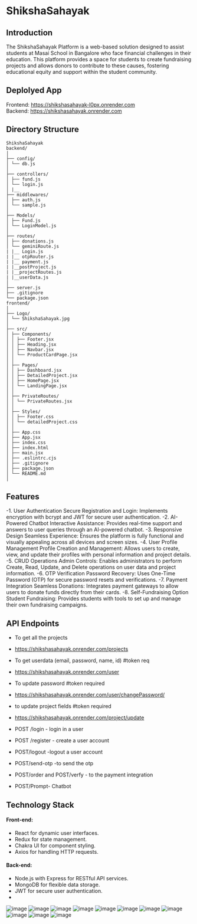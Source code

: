 # ShikshaSahayak

## Introduction

The ShikshaSahayak Platform is a web-based solution designed to assist students at Masai School in Bangalore who face financial challenges in their education. This platform provides a space for students to create fundraising projects and allows donors to contribute to these causes, fostering educational equity and support within the student community.
## Deplolyed App
Frontend: https://shikshasahayak-l0px.onrender.com
<br>
Backend: https://shikshasahayak.onrender.com
## Directory Structure
```
ShikshaSahayak
backend/
│
├── config/
│ └── db.js
│
├── controllers/
│ ├── fund.js
│ └── login.js
│ |__
├── middlewares/
│ ├── auth.js
│ └── sample.js
│
├── Models/
│ ├── Fund.js
│ └── LoginModel.js
│
├── routes/
│ ├── donations.js
│ └── geminiRoute.js
| |__ Login.js
| |__ otpRouter.js
| |__ payment.js
| |__postProject.js
| |__projectRoutes.js
| |__userData.js
│
├── server.js
├── .gitignore
└── package.json
frontend/
│
├── Logo/
│ └── ShikshaSahayak.jpg
│
├── src/
│ ├── Components/
│ │ ├── Footer.jsx
│ │ ├── Heading.jsx
│ │ ├── Navbar.jsx
│ │ └── ProductCardPage.jsx
│ │
│ ├── Pages/
│ │ ├── Dashboard.jsx
│ │ ├── DetailedProject.jsx
│ │ ├── HomePage.jsx
│ │ └── LandingPage.jsx
│ │
│ ├── PrivateRoutes/
│ │ └── PrivateRoutes.jsx
│ │
│ ├── Styles/
│ │ ├── Footer.css
│ │ └── detailedProject.css
│ │
│ ├── App.css
│ ├── App.jsx
│ ├── index.css
│ ├── index.html
│ ├── main.jsx
│ ├── .eslintrc.cjs
│ ├── .gitignore
│ ├── package.json
│ └── README.md
│
```

## Features

-1. User Authentication
Secure Registration and Login: Implements encryption with bcrypt and JWT for secure user authentication.
-2. AI-Powered Chatbot
Interactive Assistance: Provides real-time support and answers to user queries through an AI-powered chatbot.
-3. Responsive Design
Seamless Experience: Ensures the platform is fully functional and visually appealing across all devices and screen sizes.
-4. User Profile Management
Profile Creation and Management: Allows users to create, view, and update their profiles with personal information and project details.
-5. CRUD Operations
Admin Controls: Enables administrators to perform Create, Read, Update, and Delete operations on user data and project information.
-6. OTP Verification
Password Recovery: Uses One-Time Password (OTP) for secure password resets and verifications.
-7. Payment Integration
Seamless Donations: Integrates payment gateways to allow users to donate funds directly from their cards.
-8. Self-Fundraising Option
Student Fundraising: Provides students with tools to set up and manage their own fundraising campaigns.

## API Endpoints

- To get all the projects
- https://shikshasahayak.onrender.com/projects

- To get userdata (email, password, name, id) #token req
- https://shikshasahayak.onrender.com/user

- To update password #token required
- https://shikshasahayak.onrender.com/user/changePassword/

- to update project fields #token required
- https://shikshasahayak.onrender.com/project/update 
- POST /login - login in a user
- POST /register - create a user account
- POST/logout -logout a user account
- POST/send-otp -to send the otp
- POST/order and POST/verfy - to the payment integration
- POST/Prompt- Chatbot

## Technology Stack

#### Front-end:

- React for dynamic user interfaces.
- Redux for state management.
- Chakra UI for component styling.
- Axios for handling HTTP requests.

#### Back-end:

- Node.js with Express for RESTful API services.
- MongoDB for flexible data storage.
- JWT for secure user authentication.
- 
![image](https://github.com/user-attachments/assets/9dcd27c1-676f-4491-8ca4-a3a4abf53d74)
![image](https://github.com/user-attachments/assets/a9a637a1-f86c-40ee-9636-f7eeca06e657)
![image](https://github.com/user-attachments/assets/51ad861f-4a4f-4619-8c1a-21282e5d2dca)
![image](https://github.com/user-attachments/assets/ef69dcb1-1fd2-46eb-84f1-58ca8a966bb4)
![image](https://github.com/user-attachments/assets/29d0f55e-a76b-428a-9360-c39a08ff65c6)
![image](https://github.com/user-attachments/assets/b9812e07-0a63-41c8-aa6c-c9464e2f95f4)
![image](https://github.com/user-attachments/assets/6d6ad57e-212f-4048-8deb-399c1f1e1c75)
![image](https://github.com/user-attachments/assets/74bdaed4-00bd-4cf4-b796-6d8a5187cb5a)
![image](https://github.com/user-attachments/assets/8576446b-e22c-4c8d-b724-abf4f5cf081e)
![image](https://github.com/user-attachments/assets/dcdb5458-c41c-4fb5-a8b4-1e1670c734cb)
![image](https://github.com/user-attachments/assets/d9a03952-988f-43ee-9c92-62188cd23c11)


